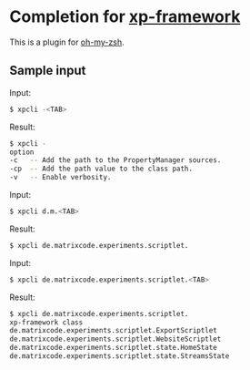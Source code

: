 # Completion for [xp-framework][xp]

This is a plugin for [oh-my-zsh][oh-my-zsh].

## Sample input

Input: 

```sh
$ xpcli -<TAB>
```

Result:

```sh
$ xpcli -
option
-c   -- Add the path to the PropertyManager sources.
-cp  -- Add the path value to the class path.
-v   -- Enable verbosity.
```

Input:

```sh
$ xpcli d.m.<TAB>
```

Result:

```sh
$ xpcli de.matrixcode.experiments.scriptlet.
```

Input:

```sh
$ xpcli de.matrixcode.experiments.scriptlet.<TAB>
```

Result:

```sh
$ xpcli de.matrixcode.experiments.scriptlet.
xp-framework class
de.matrixcode.experiments.scriptlet.ExportScriptlet
de.matrixcode.experiments.scriptlet.WebsiteScriptlet
de.matrixcode.experiments.scriptlet.state.HomeState
de.matrixcode.experiments.scriptlet.state.StreamsState
```


[xp]: http://xp-framework.net/ "xp-framework"
[oh-my-zsh]: https://github.com/robbyrussell/oh-my-zsh "A community-driven framework for managing your zsh configuration."
